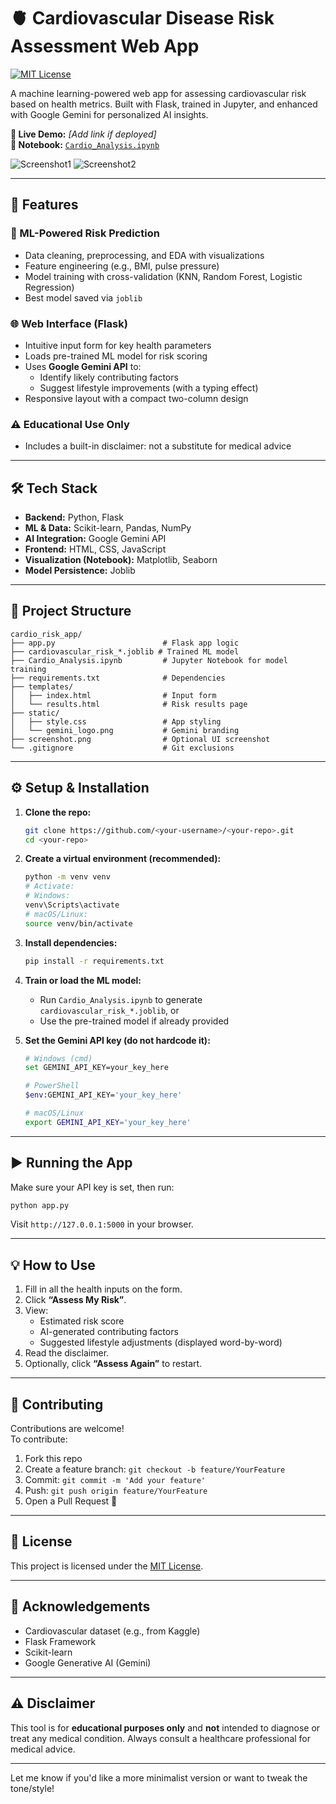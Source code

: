 # 🫀 Cardiovascular Disease Risk Assessment Web App

[![MIT License](https://img.shields.io/badge/License-MIT-yellow.svg)](https://opensource.org/licenses/MIT)

A machine learning-powered web app for assessing cardiovascular risk based on health metrics. Built with Flask, trained in Jupyter, and enhanced with Google Gemini for personalized AI insights.

**🔗 Live Demo:** *[Add link if deployed]*  
**📓 Notebook:** [`Cardio_Analysis.ipynb`](Cardio_Analysis.ipynb)

![Screenshot1](https://github.com/user-attachments/assets/e92b7543-566c-461b-8130-1d19760b58e9)
![Screenshot2](https://github.com/user-attachments/assets/a092c689-b14a-4781-a7f6-1a4d9a054503)



---

## 🚀 Features

### 🧠 ML-Powered Risk Prediction
- Data cleaning, preprocessing, and EDA with visualizations
- Feature engineering (e.g., BMI, pulse pressure)
- Model training with cross-validation (KNN, Random Forest, Logistic Regression)
- Best model saved via `joblib`

### 🌐 Web Interface (Flask)
- Intuitive input form for key health parameters
- Loads pre-trained ML model for risk scoring
- Uses **Google Gemini API** to:
  - Identify likely contributing factors
  - Suggest lifestyle improvements (with a typing effect)
- Responsive layout with a compact two-column design

### ⚠️ Educational Use Only
- Includes a built-in disclaimer: not a substitute for medical advice

---

## 🛠 Tech Stack

- **Backend:** Python, Flask
- **ML & Data:** Scikit-learn, Pandas, NumPy
- **AI Integration:** Google Gemini API
- **Frontend:** HTML, CSS, JavaScript
- **Visualization (Notebook):** Matplotlib, Seaborn
- **Model Persistence:** Joblib

---

## 📁 Project Structure

```
cardio_risk_app/
├── app.py                        # Flask app logic
├── cardiovascular_risk_*.joblib # Trained ML model
├── Cardio_Analysis.ipynb         # Jupyter Notebook for model training
├── requirements.txt              # Dependencies
├── templates/
│   ├── index.html                # Input form
│   └── results.html              # Risk results page
├── static/
│   ├── style.css                 # App styling
│   └── gemini_logo.png           # Gemini branding
├── screenshot.png                # Optional UI screenshot
└── .gitignore                    # Git exclusions
```

---

## ⚙️ Setup & Installation

1. **Clone the repo:**
   ```bash
   git clone https://github.com/<your-username>/<your-repo>.git
   cd <your-repo>
   ```

2. **Create a virtual environment (recommended):**
   ```bash
   python -m venv venv
   # Activate:
   # Windows:
   venv\Scripts\activate
   # macOS/Linux:
   source venv/bin/activate
   ```

3. **Install dependencies:**
   ```bash
   pip install -r requirements.txt
   ```

4. **Train or load the ML model:**
   - Run `Cardio_Analysis.ipynb` to generate `cardiovascular_risk_*.joblib`, or
   - Use the pre-trained model if already provided

5. **Set the Gemini API key (do not hardcode it):**
   ```bash
   # Windows (cmd)
   set GEMINI_API_KEY=your_key_here

   # PowerShell
   $env:GEMINI_API_KEY='your_key_here'

   # macOS/Linux
   export GEMINI_API_KEY='your_key_here'
   ```

---

## ▶️ Running the App

Make sure your API key is set, then run:

```bash
python app.py
```

Visit `http://127.0.0.1:5000` in your browser.

---

## 💡 How to Use

1. Fill in all the health inputs on the form.
2. Click **“Assess My Risk”**.
3. View:
   - Estimated risk score
   - AI-generated contributing factors
   - Suggested lifestyle adjustments (displayed word-by-word)
4. Read the disclaimer.
5. Optionally, click **“Assess Again”** to restart.

---

## 🤝 Contributing

Contributions are welcome!  
To contribute:

1. Fork this repo  
2. Create a feature branch: `git checkout -b feature/YourFeature`  
3. Commit: `git commit -m 'Add your feature'`  
4. Push: `git push origin feature/YourFeature`  
5. Open a Pull Request 🚀

---

## 📜 License

This project is licensed under the [MIT License](LICENSE).

---

## 🙏 Acknowledgements

- Cardiovascular dataset (e.g., from Kaggle)
- Flask Framework
- Scikit-learn
- Google Generative AI (Gemini)

---

## ⚠️ Disclaimer

This tool is for **educational purposes only** and **not** intended to diagnose or treat any medical condition. Always consult a healthcare professional for medical advice.

---

Let me know if you'd like a more minimalist version or want to tweak the tone/style!
